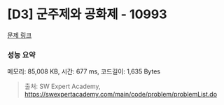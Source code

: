 # [D3] 군주제와 공화제 - 10993 

[문제 링크](https://swexpertacademy.com/main/code/problem/problemDetail.do?contestProbId=AXXfloFa29EDFAST) 

### 성능 요약

메모리: 85,008 KB, 시간: 677 ms, 코드길이: 1,635 Bytes



> 출처: SW Expert Academy, https://swexpertacademy.com/main/code/problem/problemList.do